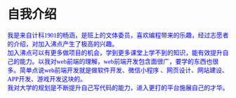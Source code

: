 # 自我介绍
<font face="黑体"><font color=Blue>我是来自计科1901的杨涵，是班上的文体委员，喜欢编程带来的乐趣，经过志愿者的介绍，对加入沸点产生了极高的兴趣。   
加入沸点可以有更多做项目的机会，学到更多课堂上学不到的知识，能有效提升自己的能力。以我对web前端的理解，web前端开发包含面很广，要学的东西也很多。简单点说web前端开发就是做软件开发、微信小程序 、网页设计、网站建设、APP开发、游戏开发这块的。  
我对大学的规划是不断提升自己写代码的能力，进入更打的平台施展自己的才华。</font>